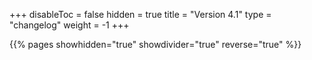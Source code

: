 +++
disableToc = false
hidden = true
title = "Version 4.1"
type = "changelog"
weight = -1
+++

{{% pages showhidden="true" showdivider="true" reverse="true" %}}
